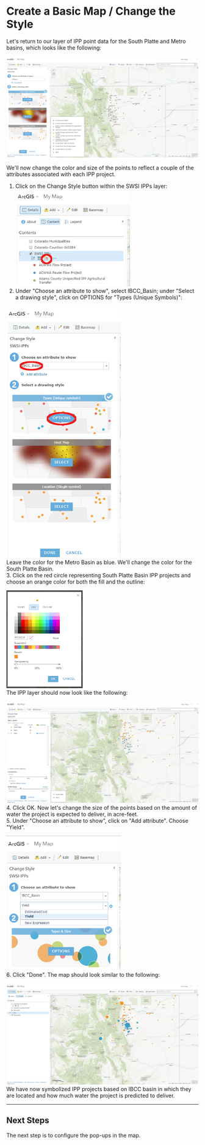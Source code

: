 # Create a Basic Map / Change the Style #

Let's return to our layer of IPP point data for the South Platte and Metro basins, which looks like the following:

![Change Style 1](change-style-images/changestyle1.png)  

We'll now change the color and size of the points to reflect a couple of the attributes associated with each IPP 
project.

1.  Click on the Change Style button within the SWSI IPPs layer:
![Change Style 2](change-style-images/changestyle2.png)  
2.  Under "Choose an attribute to show", select IBCC_Basin; under "Select a drawing style", click on OPTIONS for 
"Types (Unique Symbols)":

![Change Style 3](change-style-images/changestyle3.png)  
Leave the color for the Metro Basin as blue.  We'll change the color for the South Platte Basin.  
3.  Click on the red circle representing South Platte Basin IPP projects and choose an orange color for both the 
fill and the outline:

![Change Style 4](change-style-images/changestyle4.png)  
The IPP layer should now look like the following:

![Change Style 5](change-style-images/changestyle5.png)  
4.  Click OK.  Now let's change the size of the points based on the amount of water the project is expected to 
deliver, in acre-feet.  
5.  Under "Choose an attribute to show", click on "Add attribute".  Choose "Yield".

![Change Style 6](change-style-images/changestyle6.png)  
6.  Click "Done".  The map should look similar to the following:

![Change Style 7](change-style-images/changestyle7.png)  
We have now symbolized IPP projects based on IBCC basin in which they are located and how much water the project 
is predicted to deliver.

------------------
## Next Steps ##

The next step is to configure the pop-ups in the map.
